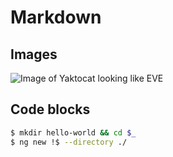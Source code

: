 # Markdown
## Images
![Image of Yaktocat looking like EVE](https://user-images.githubusercontent.com/1221423/156894097-ff2d6566-7b6a-4488-950e-f4ebe990965a.svg)

## Code blocks
```bash
$ mkdir hello-world && cd $_
$ ng new !$ --directory ./
```
